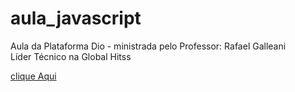# aula_javascript

      

  
   Aula da Plataforma Dio - ministrada pelo Professor:
       Rafael Galleani  
         Líder Técnico na Global Hitss

    

   

<a href="https://github.com/avalosdev/aula_javascript/tree/master">clique Aqui</a>



